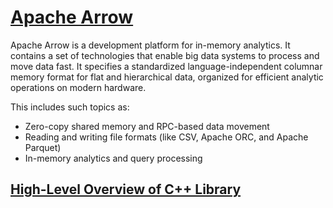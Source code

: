 # [Apache Arrow](https://arrow.apache.org/docs/index.html)

Apache Arrow is a development platform for in-memory analytics. It contains a set of technologies that enable big data systems to process and move data fast. It specifies a standardized language-independent columnar memory format for flat and hierarchical data, organized for efficient analytic operations on modern hardware.

This includes such topics as:

* Zero-copy shared memory and RPC-based data movement
* Reading and writing file formats (like CSV, Apache ORC, and Apache Parquet)
* In-memory analytics and query processing

## [High-Level Overview of C++ Library](https://arrow.apache.org/docs/cpp/overview.html)
